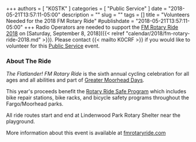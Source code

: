 +++
authors = [ "K0STK" ]
categories = [ "Public Service" ]
date = "2018-05-21T13:57:11-05:00"
description = ""
slug = ""
tags = []
title = "Volunteers Needed for the 2018 FM Rotary Ride"
#publishdate = "2018-05-21T13:57:11-05:00"
+++
Radio Operators are needed to support the
[FM Rotary Ride 2018](http://www.fmrotaryride.com/) on
[Saturday, September 8, 2018]({{< relref "calendar/2018/fm-rotary-ride-2018.md" >}}). Please contact {{< mailto K0CRF >}} if you would like to volunteer for
this [Public Service](/categories/public-service/) event.
<!--more-->

### About The Ride

*The Flatlander! FM Rotary Ride* is the sixth annual cycling celebration
for all ages and all abilities and part of
[Greater Moorhead Days](https://www.fargomoorhead.org/event/greater-moorhead-days/).

This year's proceeds benefit the
[Rotary Ride Safe Program](http://fmrotaryfoundation.org/projects/rotary-ride-safe-program/)
which includes bike repair stations, bike racks, and bicycle safety
programs throughout the Fargo/Moorhead parks.

All ride routes start and end at Lindenwood Park Rotary Shelter near the
playground.

More information about this event is available at
[fmrotaryride.com](http://fmrotaryride.com)
